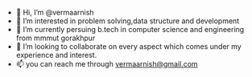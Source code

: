 - 👋 Hi, I’m @vermaarnish
- 👀 I’m interested in problem solving,data structure and development
- 🌱 I’m currently persuing b.tech in computer science and engineering from mmmut gorakhpur
- 💞️ I’m looking to collaborate on every aspect which comes under my experience and interest.
- 📫 you can reach me through vermaarnish@gmail.com

<!---
vermaarnish/vermaarnish is a ✨ special ✨ repository because its `README.md` (this file) appears on your GitHub profile.
You can click the Preview link to take a look at your changes.
--->
